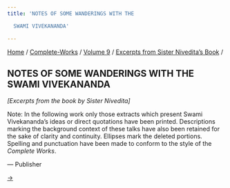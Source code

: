 ```yaml
---
title: 'NOTES OF SOME WANDERINGS WITH THE

  SWAMI VIVEKANANDA'

---
```



[Home](../../../index.htm) / [Complete-Works](../../complete_works.htm)
/ [Volume 9](../volume_9_contents.htm) / [Excerpts from Sister
Nivedita’s Book](excerpts_from_sister_niveditas_book_contents.htm) /



## NOTES OF SOME WANDERINGS WITH THE SWAMI VIVEKANANDA

*\[Excerpts from the book by Sister Nivedita\]*

Note: In the following work only those extracts which present Swami
Vivekananda’s ideas or direct quotations have been printed. Descriptions
marking the background context of these talks have also been retained
for the sake of clarity and continuity. Ellipses mark the deleted
portions. Spelling and punctuation have been made to conform to the
style of the *Complete Works*.

— Publisher

[→](foreword.htm)


